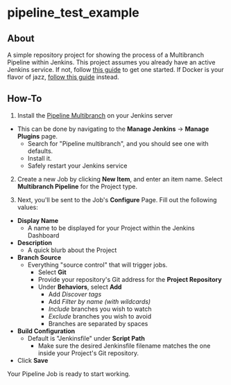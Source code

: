 # pipeline_test_example

## About
A simple repository project for showing the process of a Multibranch Pipeline within Jenkins.  This project assumes you already have an active Jenkins service.  If not, follow [this guide](https://www.digitalocean.com/community/tutorials/how-to-install-jenkins-on-ubuntu-18-04) to get one started.  If Docker is your flavor of jazz, [follow this guide](https://github.com/jenkinsci/docker/blob/master/README.md) instead.

## How-To

1) Install the [Pipeline Multibranch](https://plugins.jenkins.io/workflow-multibranch) on your Jenkins server
  - This can be done by navigating to the **Manage Jenkins** -> **Manage Plugins** page.
    - Search for "Pipeline multibranch", and you should see one with defaults.
    - Install it.
    - Safely restart your Jenkins service
2) Create a new Job by clicking **New Item**, and enter an item name.  Select **Multibranch Pipeline** for the Project type.

3) Next, you'll be sent to the Job's **Configure** Page.  Fill out the following values:
  - **Display Name**
    - A name to be displayed for your Project within the Jenkins Dashboard
  - **Description**
    - A quick blurb about the Project
  - **Branch Source**
    - Everything "source control" that will trigger jobs.
      - Select **Git**
      - Provide your repository's Git address for the **Project Repository**
      - Under **Behaviors**, select **Add**
        - Add *Discover tags*
        - Add *Filter by name (with wildcards)*
        - *Include* branches you wish to watch
        - *Exclude* branches you wish to avoid
        - Branches are separated by spaces
  - **Build Configuration**
    - Default is "Jenkinsfile" under **Script Path**
      - Make sure the desired Jenkinsfile filename matches the one inside your Project's Git repository.
  - Click **Save**

  Your Pipeline Job is ready to start working.
